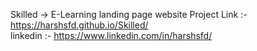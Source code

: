 Skilled -> E-Learning landing page website
Project Link :- https://harshsfd.github.io/Skilled/     
linkedin :- https://www.linkedin.com/in/harshsfd/
